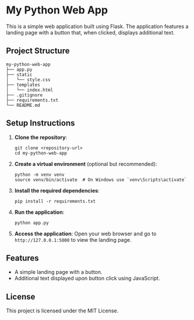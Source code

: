 # My Python Web App

This is a simple web application built using Flask. The application features a landing page with a button that, when clicked, displays additional text.

## Project Structure

```
my-python-web-app
├── app.py
├── static
│   └── style.css
├── templates
│   └── index.html
├── .gitignore
├── requirements.txt
└── README.md
```

## Setup Instructions

1. **Clone the repository**:
   ```
   git clone <repository-url>
   cd my-python-web-app
   ```

2. **Create a virtual environment** (optional but recommended):
   ```
   python -m venv venv
   source venv/bin/activate  # On Windows use `venv\Scripts\activate`
   ```

3. **Install the required dependencies**:
   ```
   pip install -r requirements.txt
   ```

4. **Run the application**:
   ```
   python app.py
   ```

5. **Access the application**:
   Open your web browser and go to `http://127.0.0.1:5000` to view the landing page.

## Features

- A simple landing page with a button.
- Additional text displayed upon button click using JavaScript.

## License

This project is licensed under the MIT License.